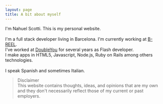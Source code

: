 ```yaml
---
layout: page
title: A bit about myself
---
```


I'm Nahuel Scotti. This is my personal website.<br/><br/>I'm a full stack developer living in Barcelona. I'm currently working at <a href="http://www.b-reel.com" target="_blank">B-REEL</a>.<br/>I've worked at <a href="http://www.doubleyou.com" target="_blank">DoubleYou</a> for several years as Flash developer.<br/>I make apps in HTML5, Javascript, Node.js, Ruby on Rails among others technologies.<br/><br/>I speak Spanish and sometimes Italian.

> Disclaimer<br/>This website contains thoughts, ideas, and opinions that are my own and they don't necessarily reflect those of my current or past employers.
